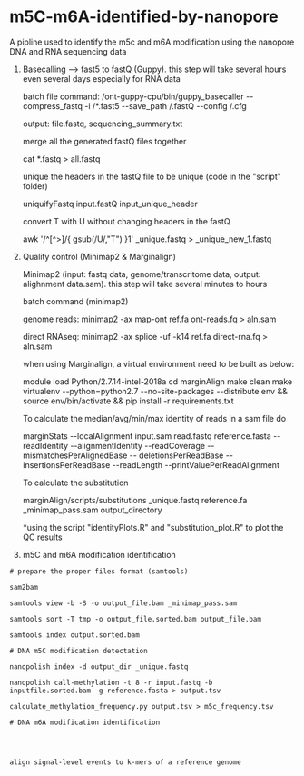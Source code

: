 # m5C-m6A-identified-by-nanopore

A pipline used to identify the m5c and m6A modification using the nanopore DNA and RNA sequencing data

1. Basecalling --> fast5 to fastQ (Guppy). this step will take several hours even several days especially for RNA data

    batch file command:
    /ont-guppy-cpu/bin/guppy_basecaller --compress_fastq -i  /*.fast5 --save_path /.fastQ --config /.cfg
     
    output: file.fastq, sequencing_summary.txt
  
    merge all the generated fastQ files together
    
    cat *.fastq > all.fastq
    
    unique the headers in the fastQ file to be unique (code in the "script" folder)
    
    uniquifyFastq input.fastQ input_unique_header
    
    convert T with U without changing headers in the fastQ
    
    awk '/^[^>]/{ gsub(/U/,"T") }1' _unique.fastq > _unique_new_1.fastq
  
 2. Quality control (Minimap2 & Marginalign)
 
    Minimap2 (input: fastq data, genome/transcritome data, output: alighnment data.sam). this step will take several minutes to hours
 
    batch command (minimap2)
    
    genome reads:
    minimap2 -ax map-ont ref.fa ont-reads.fq > aln.sam
    
    direct RNAseq:
    minimap2 -ax splice -uf -k14 ref.fa direct-rna.fq > aln.sam
    
    when using Marginalign, a virtual environment need to be built as below:
    
    module load Python/2.7.14-intel-2018a
    cd marginAlign
    make clean
    make
    virtualenv --python=python2.7 --no-site-packages --distribute env && source env/bin/activate && pip install -r requirements.txt
    
    To calculate the median/avg/min/max identity of reads in a sam file do
    
    marginStats --localAlignment input.sam read.fastq reference.fasta  --readIdentity --alignmentIdentity --readCoverage --mismatchesPerAlignedBase --                     deletionsPerReadBase --insertionsPerReadBase --readLength --printValuePerReadAlignment
    
    To calculate the substitution 
    
    marginAlign/scripts/substitutions _unique.fastq reference.fa _minimap_pass.sam output_directory
    
    *using the script "identityPlots.R" and "substitution_plot.R" to plot the QC results
    
  3. m5C and m6A modification identification
  
    # prepare the proper files format (samtools)
    
    sam2bam
    
    samtools view -b -S -o output_file.bam _minimap_pass.sam
    
    samtools sort -T tmp -o output_file.sorted.bam output_file.bam
    
    samtools index output.sorted.bam
    
    # DNA m5C modification detectation
    
    nanopolish index -d output_dir _unique.fastq
    
    nanopolish call-methylation -t 8 -r input.fastq -b inputfile.sorted.bam -g reference.fasta > output.tsv
    
    calculate_methylation_frequency.py output.tsv > m5c_frequency.tsv
    
    # DNA m6A modification identification
    
    

    
    align signal-level events to k-mers of a reference genome
    


  
  
  
    






